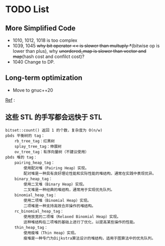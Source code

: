 # TODO List

## More Simplified Code

- 1010, 1012, 1018 is too complex
- 1039, 1045 ~~why bit operator << is slower than multuply *~~(bitwise op is lower than plus), why ~~unordered_map is slower than vector and map~~(hash cost and confilct cost)?
- 1040 Change to DP.

## Long-term optimization

- Move to gnuc++20

[Ref](https://www.bilibili.com/video/BV1xWKpe7E65/?vd_source=17ae3da38f146f52a5262d73f91d0fb3) :

## 这些 STL 的手写都会远快于 STL

    bitset::count() 返回 1 的个数，复杂度为 O(n/w)
    pbds 平衡树的 tag：
        rb_tree_tag：红黑树
        splay_tree_tag：伸展树
        ov_tree_tag：有序向量树（不建议使用）
    pbds 堆的 tag：
        pairing_heap_tag：
            使用配对堆（Pairing Heap）实现。
            配对堆是一种具有良好理论性能和实际性能的堆结构，通常在实践中表现优异。
        binary_heap_tag：
            使用二叉堆（Binary Heap）实现。
            二叉堆是一种经典的堆结构，通常用于实现优先队列。
        binomial_heap_tag：
            使用二项堆（Binomial Heap）实现。
            二项堆是一种支持高效合并操作的堆结构。
        rc_binomial_heap_tag：
            使用放宽的二项堆（Relaxed Binomial Heap）实现。
            这种堆结构在二项堆的基础上进行了优化，以提高某些操作的性能。
        thin_heap_tag：
            使用瘦堆（Thin Heap）实现。
            瘦堆是一种专门为Dijkstra算法设计的堆结构，适用于图算法中的优先队列。
